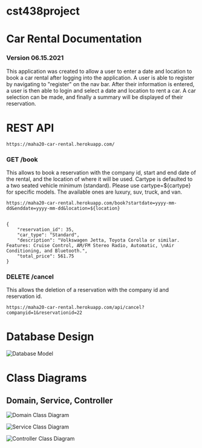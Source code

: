 # cst438project

# Car Rental Documentation 
### Version 06.15.2021

This application was created to allow a user to enter a date and location to book a car rental after logging into the application. A user is able to register by navigating to "register" on the nav bar. After their information is entered, a user is then able to login and select a date and location to rent a car. A car selection can be made, and finally a summary will be displayed of their reservation. 


# REST API
```
https://maha20-car-rental.herokuapp.com/
```

### GET /book
This allows to book a reservation with the company id, start and end date of the rental, and the location of where it will be used. Cartype is defaulted to a two seated vehicle minimum (standard). Please use cartype=${cartype} for specific models. The available ones are luxury, suv, truck, and van.
```
https://maha20-car-rental.herokuapp.com/book?startdate=yyyy-mm-dd&enddate=yyyy-mm-dd&location=${location}
```

```

{
    "reservation_id": 35,
    "car_type": "Standard",
    "description": "Volkswagen Jetta, Toyota Corolla or similar. Features: Cruise Control, AM/FM Stereo Radio, Automatic, \nAir Conditioning, and Bluetooth.",
    "total_price": 561.75
}
```

### DELETE /cancel
This allows the deletion of a reservation with the company id and reservation id. 

```
https://maha20-car-rental.herokuapp.com/api/cancel?companyid=1&reservationid=22
```

# Database Design

![Database Model](https://github.com/maximanss/cst438project/blob/master/rentcar/src/main/resources/static/images/db_model.png?raw=true)

# Class Diagrams 
## Domain, Service, Controller

![Domain Class Diagram](https://github.com/maximanss/cst438project/blob/master/rentcar/src/main/resources/static/images/domain.png?raw=true)

![Service Class Diagram](https://github.com/maximanss/cst438project/blob/master/rentcar/src/main/resources/static/images/service.png?raw=true)

![Controller Class Diagram](https://github.com/maximanss/cst438project/blob/master/rentcar/src/main/resources/static/images/controller.png?raw=true)
